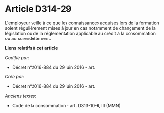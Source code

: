 # Article D314-29

L'employeur veille à ce que les connaissances acquises lors de la formation soient régulièrement mises à jour en cas
notamment de changement de la législation ou de la réglementation applicable au crédit à la consommation ou au
surendettement.

**Liens relatifs à cet article**

_Codifié par_:

  - Décret n°2016-884 du 29 juin 2016 - art.

_Créé par_:

  - Décret n°2016-884 du 29 juin 2016 - art.

_Anciens textes_:

  - Code de la consommation - art. D313-10-6, III (MMN)
